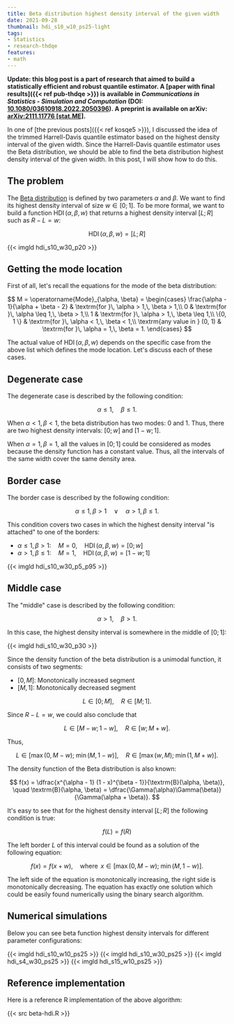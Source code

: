 ```yaml
---
title: Beta distribution highest density interval of the given width
date: 2021-09-28
thumbnail: hdi_s10_w10_ps25-light
tags:
- Statistics
- research-thdqe
features:
- math
---
```


**Update: this blog post is a part of research that aimed to build a statistically efficient and robust quantile estimator.
  A [paper with final results]({{< ref pub-thdqe >}}) is available in *Communications in Statistics - Simulation and Computation* (DOI: [10.1080/03610918.2022.2050396](https://www.tandfonline.com/doi/abs/10.1080/03610918.2022.2050396)).
  A preprint is available on arXiv: [arXiv:2111.11776 [stat.ME]](https://arxiv.org/abs/2111.11776).**

In one of [the previous posts]({{< ref kosqe5 >}}), I discussed the idea of the trimmed Harrell-Davis quantile estimator
  based on the highest density interval of the given width.
Since the Harrell-Davis quantile estimator uses the Beta distribution,
  we should be able to find the beta distribution highest density interval of the given width.
In this post, I will show how to do this.

<!--more-->

## The problem

The [Beta distribution](https://en.wikipedia.org/wiki/Beta_distribution)
  is defined by two parameters $\alpha$ and $\beta$.
We want to find its highest density interval of size $w \in [0; 1]$.
To be more formal, we want to build a function $\operatorname{HDI}(\alpha, \beta, w)$
  that returns a highest density interval $[L;R]$ such as $R-L=w$:

$$
\operatorname{HDI}(\alpha, \beta, w) = [L; R]
$$

{{< imgld hdi_s10_w30_p20 >}}

## Getting the mode location

First of all, let's recall the equations for the mode of the beta distribution:

$$
M = \operatorname{Mode}_{\alpha, \beta} =
\begin{cases}
  \frac{\alpha - 1}{\alpha + \beta - 2} & \textrm{for }\, \alpha > 1,\, \beta > 1,\\
  0                                     & \textrm{for }\, \alpha \leq 1,\, \beta > 1,\\
  1                                     & \textrm{for }\, \alpha > 1,\, \beta \leq 1,\\
  \{0, 1 \}                             & \textrm{for }\, \alpha < 1,\, \beta < 1,\\
  \textrm{any value in } (0, 1)         & \textrm{for }\, \alpha = 1,\, \beta = 1.
\end{cases}
$$

The actual value of $\operatorname{HDI}(\alpha, \beta, w)$ depends on the specific case from the above list
  which defines the mode location.
Let's discuss each of these cases.

## Degenerate case

The degenerate case is described by the following condition:

$$
\alpha \leq 1, \quad \beta \leq 1.
$$

When $\alpha < 1,\, \beta < 1$, the beta distribution has two modes: $0$ and $1$.
Thus, there are two highest density intervals: $[0; w]$ and $[1 - w; 1]$.

When $\alpha = 1,\, \beta = 1$, all the values in $[0;1]$ could be considered as modes
  because the density function has a constant value.
Thus, all the intervals of the same width cover the same density area.

## Border case

The border case is described by the following condition:

$$
\alpha \leq 1, \, \beta > 1
\quad \lor \quad
\alpha > 1, \, \beta \leq 1.
$$

This condition covers two cases in which the highest density interval "is attached" to one of the borders:

* $\alpha \leq 1, \, \beta > 1: \quad M = 0, \quad \operatorname{HDI}(\alpha, \beta, w) = [0; w]$
* $\alpha > 1, \, \beta \leq 1: \quad M = 1, \quad \operatorname{HDI}(\alpha, \beta, w) = [1 - w; 1]$

{{< imgld hdi_s10_w30_p5_p95 >}}

## Middle case

The "middle" case is described by the following condition:

$$
\alpha > 1, \quad \beta > 1.
$$

In this case, the highest density interval is somewhere in the middle of $[0;1]$:

{{< imgld hdi_s10_w30_p30 >}}

Since the density function of the beta distribution is a unimodal function, it consists of two segments:

* $[0, M]$: Monotonically increased segment
* $[M, 1]$: Monotonically decreased segment

$$
L \in [0; M], \quad
R \in [M; 1].
$$

Since $R - L = w$, we could also conclude that

$$
L \in [M - w; 1 - w], \quad
R \in [w; M + w].
$$

Thus,

$$
L \in [\max(0, M - w);\; \min(M, 1 - w)], \quad
R \in [\max(w, M);\; \min(1, M + w)].
$$

The density function of the Beta distribution is also known:

$$
f(x) = \dfrac{x^{\alpha - 1} (1 - x)^{\beta - 1}}{\textrm{B}(\alpha, \beta)}, \quad
\textrm{B}(\alpha, \beta) = \dfrac{\Gamma(\alpha)\Gamma(\beta)}{\Gamma(\alpha + \beta)}.
$$

It's easy to see that for the highest density interval $[L; R]$ the following condition is true:

$$
f(L) = f(R)
$$

The left border $L$ of this interval could be found as a solution of the following equation:

$$
f(x) = f(x + w), \quad \textrm{where }\, x \in [\max(0, M - w);\; \min(M, 1 - w)].
$$

The left side of the equation is monotonically increasing, the right side is monotonically decreasing.
The equation has exactly one solution which could be easily found numerically using the binary search algorithm.


## Numerical simulations

Below you can see beta function highest density intervals for different parameter configurations:

{{< imgld hdi_s10_w10_ps25 >}}
{{< imgld hdi_s10_w30_ps25 >}}
{{< imgld hdi_s4_w30_ps25 >}}
{{< imgld hdi_s15_w10_ps25 >}}

## Reference implementation

Here is a reference R implementation of the above algorithm:

{{< src beta-hdi.R >}}